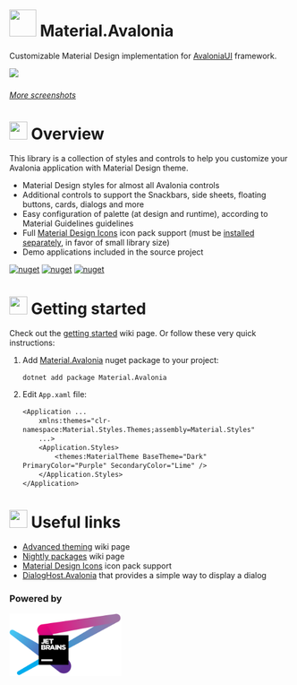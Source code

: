 [nuget]: https://www.nuget.org/packages/Material.Avalonia/

# <img src="/FavIcon.svg" width="48" height="48"> Material.Avalonia

Customizable Material Design implementation for [AvaloniaUI](http://avaloniaui.net/) framework.

![](wiki/images/demo-screenshots/1.png)
###### [More screenshots](https://github.com/AvaloniaUtils/material.avalonia/wiki/Screenshots-of-Demo)



# <img src="/FavIcon.svg" width="32" height="32"> Overview
This library is a collection of styles and controls to help you customize your Avalonia application with Material Design theme.
- Material Design styles for almost all Avalonia controls
- Additional controls to support the Snackbars, side sheets, floating buttons, cards, dialogs and more
- Easy configuration of palette (at design and runtime), according to Material Guidelines guidelines
- Full [Material Design Icons](https://materialdesignicons.com/) icon pack support (must be [installed separately](https://github.com/AvaloniaUtils/Material.Icons.Avalonia), in favor of small library size)
- Demo applications included in the source project

[![nuget](https://img.shields.io/nuget/v/Material.Avalonia?label=Nuget&style=flat-square)][nuget]
[![nuget](https://img.shields.io/nuget/vpre/Material.Avalonia?label=Nuget&style=flat-square)][nuget]
[![nuget](https://img.shields.io/nuget/dt/Material.Avalonia?color=blue&label=Downloads&style=flat-square)][nuget]

# <img src="/FavIcon.svg" width="32" height="32"> Getting started
Check out the [getting started](https://github.com/AvaloniaCommunity/Material.Avalonia/wiki/Simple-getting-started) wiki page. Or follow these very quick instructions:
1. Add [Material.Avalonia][nuget] nuget package to your project:

       dotnet add package Material.Avalonia

2. Edit `App.xaml` file:

      ```xaml
      <Application ...
          xmlns:themes="clr-namespace:Material.Styles.Themes;assembly=Material.Styles"
          ...>
          <Application.Styles>
              <themes:MaterialTheme BaseTheme="Dark" PrimaryColor="Purple" SecondaryColor="Lime" />
          </Application.Styles>
      </Application>
      ```

# <img src="/FavIcon.svg" width="32" height="32"> Useful links
- [Advanced theming](https://github.com/AvaloniaCommunity/Material.Avalonia/wiki/Advanced-Theming) wiki page
- [Nightly packages](https://github.com/AvaloniaCommunity/Material.Avalonia/wiki/Using-nightly-build-feed) wiki page
- [Material Design Icons](https://github.com/AvaloniaUtils/Material.Icons.Avalonia) icon pack support
- [DialogHost.Avalonia](https://github.com/AvaloniaUtils/DialogHost.Avalonia) that provides a simple way to display a dialog 

### Powered by

<a href="https://www.jetbrains.com/?from=material.avalonia">
<img width="200" alt="portfolio_view" src="https://github.com/AvaloniaCommunity/MessageBox.Avalonia/blob/master/Images/jetbrains-variant-4.png?raw=true" />
</a>
